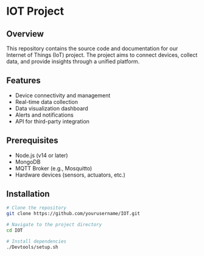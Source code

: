 # IOT Project

## Overview
This repository contains the source code and documentation for our Internet of Things (IoT) project. The project aims to connect devices, collect data, and provide insights through a unified platform.

## Features
- Device connectivity and management
- Real-time data collection
- Data visualization dashboard
- Alerts and notifications
- API for third-party integration

## Prerequisites
- Node.js (v14 or later)
- MongoDB
- MQTT Broker (e.g., Mosquitto)
- Hardware devices (sensors, actuators, etc.)

## Installation
```bash
# Clone the repository
git clone https://github.com/yourusername/IOT.git

# Navigate to the project directory
cd IOT

# Install dependencies
./Devtools/setup.sh
```
